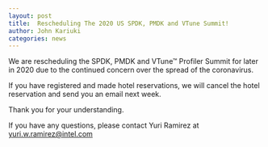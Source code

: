 ```yaml
---
layout: post
title:  Rescheduling The 2020 US SPDK, PMDK and VTune Summit!
author: John Kariuki
categories: news
---
```


We are rescheduling the SPDK, PMDK and VTune™ Profiler Summit for later in 2020
due to the continued concern over the spread of the coronavirus.

If you have registered and made hotel reservations, we will cancel the hotel
reservation and send you an email next week.

Thank you for your understanding.

If you have any questions, please contact Yuri Ramirez at yuri.w.ramirez@intel.com
